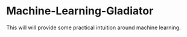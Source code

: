 # Machine-Learning-Gladiator
This will will provide some practical intuition around machine learning.
